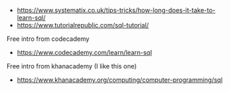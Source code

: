 - https://www.systematix.co.uk/tips-tricks/how-long-does-it-take-to-learn-sql/
- https://www.tutorialrepublic.com/sql-tutorial/

Free intro from codecademy
- https://www.codecademy.com/learn/learn-sql

Free intro from khanacademy (I like this one)
- https://www.khanacademy.org/computing/computer-programming/sql
